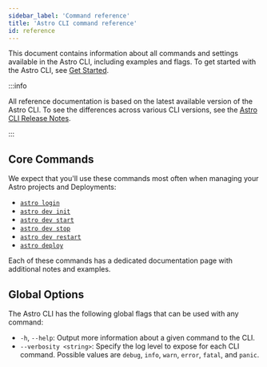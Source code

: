 ```yaml
---
sidebar_label: 'Command reference'
title: 'Astro CLI command reference'
id: reference
---
```


<head>
  <meta name="description" content="This where you’ll find all of the available Astro command-line interface (CLI) commands and settings.">
  <meta name="og:description" content="This where you’ll find all of the available Astro command-line interface (CLI) commands and settings.">
</head>

This document contains information about all commands and settings available in the Astro CLI, including examples and flags. To get started with the Astro CLI, see [Get Started](cli/install-cli.md).

:::info

All reference documentation is based on the latest available version of the Astro CLI. To see the differences across various CLI versions, see the [Astro CLI Release Notes](cli/release-notes.md).

:::

## Core Commands

We expect that you'll use these commands most often when managing your Astro projects and Deployments:

- [`astro login`](cli/astro-login.md)
- [`astro dev init`](cli/astro-dev-init.md)
- [`astro dev start`](cli/astro-dev-start.md)
- [`astro dev stop`](cli/astro-dev-stop.md)
- [`astro dev restart`](cli/astro-dev-restart.md)
- [`astro deploy`](cli/astro-deploy.md)

Each of these commands has a dedicated documentation page with additional notes and examples.

## Global Options

The Astro CLI has the following global flags that can be used with any command:

- `-h`, `--help`: Output more information about a given command to the CLI.
- `--verbosity <string>`: Specify the log level to expose for each CLI command. Possible values are `debug`, `info`, `warn`, `error`, `fatal`, and `panic`.

